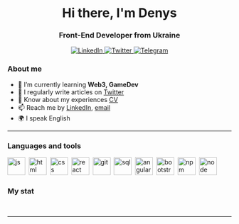 <div id="header" align="center">
    <h1>Hi there, I'm  Denys </h1>
    <h3>Front-End Developer from Ukraine</h3>
</div>

<div id="socials" align="center">
    <a href="https://www.linkedin.com/in/denis-haidemskiy-744068286/">
    <img src="https://img.shields.io/badge/LinkedIn-blue?style=for-the-badge&logo=linkedin&logoColor=white" alt="LinkedIn"/>
  </a>
  <a href="https://twitter.com/DHaidemskyi">
    <img src="https://img.shields.io/badge/Twitter-blue?style=for-the-badge&logo=twitter&logoColor=white" alt="Twitter"/>
  </a>
  <a href="https://t.me/D_Haidemskyi">
    <img src="https://img.shields.io/badge/Telegram-blue?style=for-the-badge&logo=telegram&logoColor=white" alt="Telegram"/>
  </a>
</div>

### About me
- 🌱 I’m currently learning **Web3, GameDev**
- 📝 I regularly write articles on [Twitter](https://twitter.com/DHaidemskyi)
- 📄 Know about my experiences [CV](cv-link)
- 📫 Reach me by [LinkedIn](https://www.linkedin.com/in/denis-haidemskiy-744068286/), [email](mailto:denis.haidemskiy@gmail.com)
- 🌍 I speak English

---

### Languages and tools

<img src="https://cdn.jsdelivr.net/gh/devicons/devicon/icons/javascript/javascript-original.svg" title="js" width="40" height="40"/>&nbsp;
<img src="https://cdn.jsdelivr.net/gh/devicons/devicon/icons/html5/html5-original.svg" title="html" width="40" height="40"/>&nbsp;
<img src="https://cdn.jsdelivr.net/gh/devicons/devicon/icons/css3/css3-original.svg" title="css" width="40" height="40"/>&nbsp;
<img src="https://cdn.jsdelivr.net/gh/devicons/devicon/icons/react/react-original.svg" title="react" width="40" height="40"/>&nbsp;
<img src="https://cdn.jsdelivr.net/gh/devicons/devicon/icons/git/git-plain.svg" title="git" width="40" height="40"/>&nbsp;
<img src="https://cdn.jsdelivr.net/gh/devicons/devicon/icons/postgresql/postgresql-original.svg" title="sql" width="40" height="40"/>&nbsp;
<img src="https://cdn.jsdelivr.net/gh/devicons/devicon/icons/angularjs/angularjs-original.svg" title="angular" width="40" height="40"/>&nbsp;
<img src="https://cdn.jsdelivr.net/gh/devicons/devicon/icons/bootstrap/bootstrap-plain.svg" title="bootstrap" width="40" height="40"/>&nbsp;
<img src="https://cdn.jsdelivr.net/gh/devicons/devicon/icons/npm/npm-original-wordmark.svg" title="npm" width="40" height="40"/>&nbsp;
<img src="https://cdn.jsdelivr.net/gh/devicons/devicon/icons/nodejs/nodejs-original.svg" title="node" width="40" height="40"/>&nbsp;


### My stat

<div id="stat" align="center">
    <img src="https://github-profile-summary-cards.vercel.app/api/cards/profile-details?username=Denys-Haidemskyi&theme=github_dark" alt=""/>
    <img src="https://github-profile-summary-cards.vercel.app/api/cards/most-commit-language?username=Denys-Haidemskyi&theme=github_dark" alt=""/>
     <img src="https://github-profile-summary-cards.vercel.app/api/cards/stats?username=Denys-Haidemskyi&theme=github_dark" alt=""/>
</div>

---
